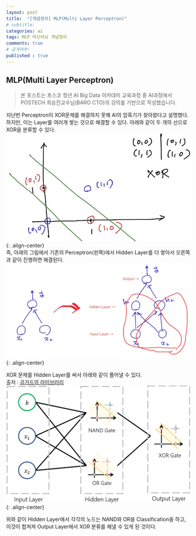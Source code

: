 ```yaml
---
layout: post
title:  "[개념정리] MLP(Multi Layer Perceptron)"
# subtitle: 
categories: ai
tags: MLP 머신러닝 개념정리
comments: true
# 공개여부:
published : true
---
```


## MLP(Multi Layer Perceptron)

> 본 포스트는 포스코 청년 AI Big Data 아카데미 교육과정 중 AI과정에서 POSTECH 최승진교수님(BARO CTO)의 강의를 기반으로 작성했습니다.

지난번 Perceptron이 XOR문제를 해결하지 못해 AI의 암흑기가 찾아왔다고 설명했다. 하지만, 이는 Layer를 여러개 쌓는 것으로 해결할 수 있다. 아래와 같이 두 개의 선으로 XOR을 분류할 수 있다.
![](/assets/img/20200608/1.jpg){: .align-center}  
즉, 아래의 그림에서 기존의 Perceptron(왼쪽)에서 Hidden Layer를 더 쌓아서 오른쪽과 같이 진행하면 해결된다.
![](/assets/img/20200608/2.jpg){: .align-center} 

XOR 문제를 Hidden Layer를 써서 아래와 같이 풀어낼 수 있다.  
출처 : [곰가드의 라이브러리](https://gomguard.tistory.com/178)
![](/assets/img/20200608/3.jpg){: .align-center}  

위와 같이 Hidden Layer에서 각각의 노드는 NAND와 OR을 Classification을 하고, 이것이 합쳐져 Output Layer에서 XOR 분류를 해낼 수 있게 된 것이다.